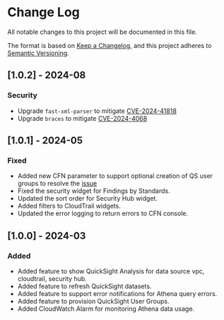 # Change Log
 All notable changes to this project will be documented in this file.
 
 The format is based on [Keep a Changelog](https://keepachangelog.com/en/1.0.0/),
 and this project adheres to [Semantic Versioning](https://semver.org/spec/v2.0.0.html).

## [1.0.2] - 2024-08

### Security
- Upgrade `fast-xml-parser` to mitigate [CVE-2024-41818](https://nvd.nist.gov/vuln/detail/CVE-2024-41818)
- Upgrade `braces` to mitigate [CVE-2024-4068](https://avd.aquasec.com/nvd/2024/cve-2024-4068/)

## [1.0.1] - 2024-05
 ### Fixed
 - Added new CFN parameter to support optional creation of QS user groups to resolve the [issue](https://github.com/aws-solutions/security-insights-on-aws/issues/2)
 - Fixed the security widget for Findings by Standards.
 - Updated the sort order for Security Hub widget.
 - Added filters to CloudTrail widgets.
 - Updated the error logging to return errors to CFN console.

## [1.0.0] - 2024-03
 ### Added
 - Added feature to show QuickSight Analysis for data source vpc, cloudtrail, security hub.
 - Added feature to refresh QuickSight datasets.
 - Added feature to support error notifications for Athena query errors.
 - Added feature to provision QuickSight User Groups.
 - Added CloudWatch Alarm for monitoring Athena data usage.

